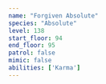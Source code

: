 ```yaml
---
name: "Forgiven Absolute"
species: "Absolute"
level: 138
start_floor: 94
end_floor: 95
patrol: false
mimic: false
abilities: ['Karma']
---
```


